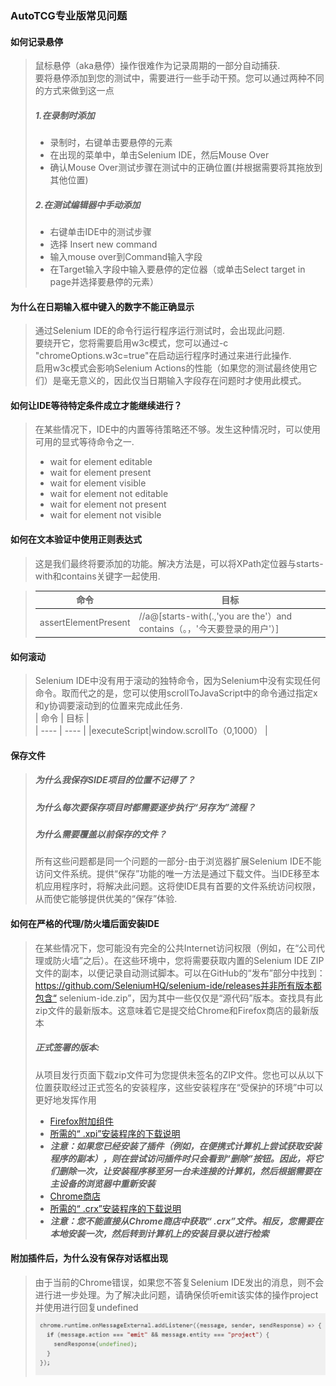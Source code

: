 ### AutoTCG专业版常见问题

#### 如何记录悬停
>鼠标悬停（aka悬停）操作很难作为记录周期的一部分自动捕获.  
>要将悬停添加到您的测试中，需要进行一些手动干预。您可以通过两种不同的方式来做到这一点  
>##### 1.在录制时添加
>+ 录制时，右键单击要悬停的元素
>+ 在出现的菜单中，单击Selenium IDE，然后Mouse Over
>+ 确认Mouse Over测试步骤在测试中的正确位置(并根据需要将其拖放到其他位置)  
>##### 2.在测试编辑器中手动添加
>+ 右键单击IDE中的测试步骤
>+ 选择 Insert new command
>+ 输入mouse over到Command输入字段
>+ 在Target输入字段中输入要悬停的定位器（或单击Select target in page并选择要悬停的元素）
#### 为什么在日期输入框中键入的数字不能正确显示
> 通过Selenium IDE的命令行运行程序运行测试时，会出现此问题.  
> 要绕开它，您将需要启用w3c模式，您可以通过-c "chromeOptions.w3c=true"在启动运行程序时通过来进行此操作.  
> 启用w3c模式会影响Selenium Actions的性能（如果您的测试最终使用它们）是毫无意义的，因此仅当日期输入字段存在问题时才使用此模式。
#### 如何让IDE等待特定条件成立才能继续进行？
> 在某些情况下，IDE中的内置等待策略还不够。发生这种情况时，可以使用可用的显式等待命令之一.  
>+ wait for element editable
>+ wait for element present
>+ wait for element visible
>+ wait for element not editable
>+ wait for element not present
>+ wait for element not visible

#### 如何在文本验证中使用正则表达式
> 这是我们最终将要添加的功能。解决方法是，可以将XPath定位器与starts-with和contains关键字一起使用. 

>| 命令    |  目标  |  
>|  ----  | ----  |
>| assertElementPresent  | //a@[starts-with(.,'you are the'）and contains（。，'今天要登录的用户'）] |  
#### 如何滚动
> Selenium IDE中没有用于滚动的独特命令，因为Selenium中没有实现任何命令。取而代之的是，您可以使用scrollToJavaScript中的命令通过指定x和y协调要滚动到的位置来完成此任务.  
>| 命令    |  目标  |  
>|  ----   | ----   |
>|executeScript|window.scrollTo（0,1000） |
#### 保存文件
>##### 为什么我保存SIDE项目的位置不记得了？
>##### 为什么每次要保存项目时都需要逐步执行“另存为”流程？
>##### 为什么需要覆盖以前保存的文件？
> 所有这些问题都是同一个问题的一部分-由于浏览器扩展Selenium IDE不能访问文件系统。提供“保存”功能的唯一方法是通过下载文件。当IDE移至本机应用程序时，将解决此问题。这将使IDE具有首要的文件系统访问权限，从而使它能够提供优美的“保存”体验.  
#### 如何在严格的代理/防火墙后面安装IDE
>在某些情况下，您可能没有完全的公共Internet访问权限（例如，在“公司代理或防火墙”之后）。在这些环境中，您将需要获取内置的Selenium IDE ZIP文件的副本，以便记录自动测试脚本。可以在GitHub的“发布”部分中找到：https://github.com/SeleniumHQ/selenium-ide/releases并非所有版本都包含“ selenium-ide.zip”，因为其中一些仅仅是“源代码”版本。查找具有此zip文件的最新版本。这意味着它是提交给Chrome和Firefox商店的最新版本  
> ##### 正式签署的版本:
>从项目发行页面下载zip文件可为您提供未签名的ZIP文件。您也可以从以下位置获取经过正式签名的安装程序，这些安装程序在“受保护的环境”中可以更好地发挥作用  
>+ [ Firefox附加组件 ](https://addons.mozilla.org/en-US/firefox/addon/selenium-ide/)
>+ [所需的“ .xpi”安装程序的下载说明](https://superuser.com/questions/646856/how-to-save-firefox-addons-for-offline-installation) 
>+ ***注意：如果您已经安装了插件（例如，在便携式计算机上尝试获取安装程序的副本），则在尝试访问插件时只会看到“删除”按钮。因此，将它们删除一次，让安装程序移至另一台未连接的计算机，然后根据需要在主设备的浏览器中重新安装***
>+ [Chrome商店](https://chrome.google.com/webstore/detail/selenium-ide/mooikfkahbdckldjjndioackbalphokd)
>+ [所需的“ .crx”安装程序的下载说明](https://stackoverflow.com/questions/25480912/how-to-download-a-chrome-extension-without-installing-it)
>+ ***注意：您不能直接从Chrome商店中获取“ .crx”文件。相反，您需要在本地安装一次，然后转到计算机上的安装目录以进行检索***
#### 附加插件后，为什么没有保存对话框出现
> 由于当前的Chrome错误，如果您不答复Selenium IDE发出的消息，则不会进行进一步处理。为了解决此问题，请确保侦听emit该实体的操作project并使用进行回复undefined  
![avatar](./static/da.jpg )  

